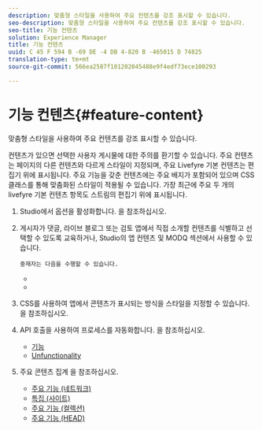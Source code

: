 ```yaml
---
description: 맞춤형 스타일을 사용하여 주요 컨텐츠를 강조 표시할 수 있습니다.
seo-description: 맞춤형 스타일을 사용하여 주요 컨텐츠를 강조 표시할 수 있습니다.
seo-title: 기능 컨텐츠
solution: Experience Manager
title: 기능 컨텐츠
uuid: C 45 F 594 B -69 DE -4 DB 4-820 B -465015 D 74825
translation-type: tm+mt
source-git-commit: 566ea2587f101202045488e9f4edf73ece100293

---
```



# 기능 컨텐츠{#feature-content}

맞춤형 스타일을 사용하여 주요 컨텐츠를 강조 표시할 수 있습니다.

컨텐츠가 있으면 선택한 사용자 게시물에 대한 주의를 환기할 수 있습니다. 주요 컨텐츠는 페이지의 다른 컨텐츠와 다르게 스타일이 지정되며, 주요 Livefyre 기본 컨텐츠는 편집기 위에 표시됩니다. 주요 기능을 갖춘 컨텐츠에는 주요 배지가 포함되어 있으며 CSS 클래스를 통해 맞춤화된 스타일이 적용될 수 있습니다. 가장 최근에 주요 두 개의 livefyre 기본 컨텐츠 항목도 스트림의 편집기 위에 표시됩니다.

1. Studio에서 옵션을 활성화합니다. [](../c-app-customizations/t-enable-featuring-content-in-studio.md#t_enable_featuring_content_in_studio)을 참조하십시오.
1. 게시자가 댓글, 라이브 블로그 또는 검토 앱에서 직접 소개할 컨텐츠를 식별하고 선택할 수 있도록 교육하거나, Studio의 앱 컨텐츠 및 MODQ 섹션에서 사용할 수 있습니다.

       중재자는 다음을 수행할 수 있습니다.
   
   * [](../c-app-customizations/t-select-content-to-feature-from-studio.md#select_content_to_feature_from_studio)
   * [](../c-app-customizations/t-select-content-to-feature.md#t_select_content_to_feature)

1. CSS를 사용하여 앱에서 콘텐츠가 표시되는 방식을 스타일을 지정할 수 있습니다. [](../c-app-customizations/c-use-css-to-style-featured-content.md#c_use_css_to_style_featured_content)을 참조하십시오.
1. API 호출을 사용하여 프로세스를 자동화합니다. [](../c-app-customizations/c-feature-apis.md#c_feature_apis)을 참조하십시오.

   * [기능](#c_feature_apis/section_jpw_nqw_xz)
   * [Unfunctionality](#c_feature_apis/section_knh_mqw_xz)

1. 주요 콘텐츠 집계 [](../c-app-customizations/c-aggregated-featured-content-using-the-featured-apis.md#c_aggregated_featured_content_using_the_featured_apis)을 참조하십시오.

   * [주요 기능 (네트워크)](#c_aggregated_featured_content_using_the_featured_apis/section_cgm_1nw_xz)
   * [특집 (사이트)](#c_aggregated_featured_content_using_the_featured_apis/section_lq5_ymw_xz)
   * [주요 기능 (컬렉션)](#c_aggregated_featured_content_using_the_featured_apis/section_kgc_xmw_xz)
   * [주요 기능 (HEAD)](#c_aggregated_featured_content_using_the_featured_apis/section_n4b_lmw_xz)

